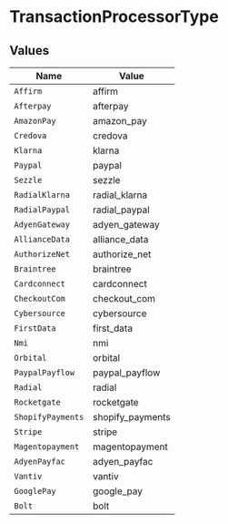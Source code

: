 # TransactionProcessorType


## Values

| Name              | Value             |
| ----------------- | ----------------- |
| `Affirm`          | affirm            |
| `Afterpay`        | afterpay          |
| `AmazonPay`       | amazon_pay        |
| `Credova`         | credova           |
| `Klarna`          | klarna            |
| `Paypal`          | paypal            |
| `Sezzle`          | sezzle            |
| `RadialKlarna`    | radial_klarna     |
| `RadialPaypal`    | radial_paypal     |
| `AdyenGateway`    | adyen_gateway     |
| `AllianceData`    | alliance_data     |
| `AuthorizeNet`    | authorize_net     |
| `Braintree`       | braintree         |
| `Cardconnect`     | cardconnect       |
| `CheckoutCom`     | checkout_com      |
| `Cybersource`     | cybersource       |
| `FirstData`       | first_data        |
| `Nmi`             | nmi               |
| `Orbital`         | orbital           |
| `PaypalPayflow`   | paypal_payflow    |
| `Radial`          | radial            |
| `Rocketgate`      | rocketgate        |
| `ShopifyPayments` | shopify_payments  |
| `Stripe`          | stripe            |
| `Magentopayment`  | magentopayment    |
| `AdyenPayfac`     | adyen_payfac      |
| `Vantiv`          | vantiv            |
| `GooglePay`       | google_pay        |
| `Bolt`            | bolt              |